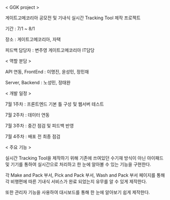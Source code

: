 < GGK project >

게이트고메코리아 공모전 및 기내식 실시간 Tracking Tool 제작 프로젝트


기간 : 7/1 ~ 8/1

장소 : 게이트고메코리아, 자택

피드백 담당자 : 변주영 게이트고메코리아 IT담당

< 역할 분담 >

API 연동, FrontEnd : 이명진, 윤성민, 정민재

Server, Backend : 노성민, 정태완

< 개발 일정 >

7월 1주차 : 프론트엔드 기본 틀 구성 및 웹서버 테스트

7월 2주차 : 데이터 연동

7월 3주차 : 중간 점검 및 피드백 반영

7월 4주차 : 배포 전 최종 점검

< 주요 기능 >

실시간 Tracking Tool을 제작하기 위해 기존에 쓰여있던 수기재 방식이 아닌 아이패드 및 기기를 통하여 실시간으로 처리하고 한 눈에 알아볼 수 있는 기능을 구현한다.

각 Make and Pack 부서, Pick and Pack 부서, Wash and Pack 부서 페이지를 통해 각 비행편에 따른 기내식 서비스가 완료 되었는지 유무를 알 수 있게 제작한다.

또한 관리자 기능을 사용하여 대시보드를 통해 한 눈에 알아보기 쉽게 제작한다.


